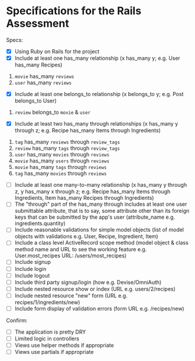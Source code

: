 # Specifications for the Rails Assessment

Specs:
- [x] Using Ruby on Rails for the project
- [x] Include at least one has_many relationship (x has_many y; e.g. User has_many Recipes)
1. `movie` has_many `reviews`
2. `user` has_many `reviews`
- [x] Include at least one belongs_to relationship (x belongs_to y; e.g. Post belongs_to User)
1. `review` belongs_to `movie` & `user`
- [x] Include at least two has_many through relationships (x has_many y through z; e.g. Recipe has_many Items through Ingredients)
1. `tag` has_many `reviews` through `review_tags`
2. `review` has_many `tags` through `review_tags`
3. `user` has_many `movies` through `reviews`
4. `movie` has_many `users` through `reviews`
5. `movie` has_many `tags` through `reviews`
5. `tag` has_many `movies` through `reviews`
- [ ] Include at least one many-to-many relationship (x has_many y through z, y has_many x through z; e.g. Recipe has_many Items through Ingredients, Item has_many Recipes through Ingredients)
- [ ] The "through" part of the has_many through includes at least one user submittable attribute, that is to say, some attribute other than its foreign keys that can be submitted by the app's user (attribute_name e.g. ingredients.quantity)
- [ ] Include reasonable validations for simple model objects (list of model objects with validations e.g. User, Recipe, Ingredient, Item)
- [ ] Include a class level ActiveRecord scope method (model object & class method name and URL to see the working feature e.g. User.most_recipes URL: /users/most_recipes)
- [ ] Include signup
- [ ] Include login
- [ ] Include logout
- [ ] Include third party signup/login (how e.g. Devise/OmniAuth)
- [ ] Include nested resource show or index (URL e.g. users/2/recipes)
- [ ] Include nested resource "new" form (URL e.g. recipes/1/ingredients/new)
- [ ] Include form display of validation errors (form URL e.g. /recipes/new)

Confirm:
- [ ] The application is pretty DRY
- [ ] Limited logic in controllers
- [ ] Views use helper methods if appropriate
- [ ] Views use partials if appropriate
